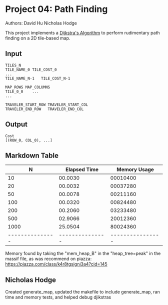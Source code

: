 Project 04: Path Finding
========================

Authors:
David Hu
Nicholas Hodge

This project implements a [Dijkstra's Algorithm] to perform rudimentary path
finding on a 2D tile-based map.

[Dijkstra's Algorithm]: https://en.wikipedia.org/wiki/Dijkstra%27s_algorithm


Input
-----

    TILES_N
    TILE_NAME_0	TILE_COST_0
    ...
    TILE_NAME_N-1	TILE_COST_N-1

    MAP_ROWS MAP_COLUMNS
    TILE_0_0    ...
    ...

    TRAVELER_START_ROW TRAVELER_START_COL
    TRAVELER_END_ROW   TRAVELER_END_COL

Output
------

    Cost
    [(ROW_0, COL_0), ...]

Markdown Table
---------------

| N             | Elapsed Time  | Memory Usage   |
|---------------|---------------|----------------|
| 10            | 00.0030       | 00010400       |
| 20            | 00.0032       | 00037280       |
| 50            | 00.0078       | 00211160       |
| 100           | 00.0320       | 00824480       |
| 200           | 00.2060       | 03233480       |
| 500           | 02.9066       | 20012360       |
| 1000          | 25.0504       | 80024360       |
|---------------|---------------|----------------|

Memory found by taking the "mem_heap_B" in the "heap_tree=peak" in the massif file, as was recommend on piazza:
https://piazza.com/class/k4r8tgsigni3a4?cid=145


Nicholas Hodge
--------------
Created generate_map, updated the makefile to include generate_map, ran time and memory tests, and helped debug djikstras 
